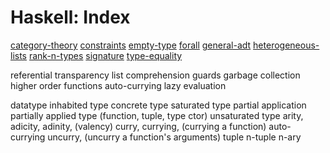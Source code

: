 # Haskell: Index

<!-- DIR -->

[category-theory](./category-theory.md)
[constraints](./constraints.md)
[empty-type](./empty-type.md)
[forall](./forall.md)
[general-adt](./general-adt.md)
[heterogeneous-lists](./heterogeneous-lists.md)
[rank-n-types](./rank-n-types.md)
[signature](./signature.md)
[type-equality](./type-equality.md)

<!-- /DIR -->


referential transparency
list comprehension
guards
garbage collection
higher order functions
auto-currying
lazy evaluation


datatype
inhabited type
concrete type
saturated type
partial application
partially applied type (function, tuple, type ctor)
unsaturated type
arity, adicity, adinity, (valency)
curry, currying, (currying a function)
auto-currying
uncurry, (uncurry a function's arguments)
tuple
n-tuple
n-ary
